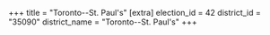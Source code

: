 +++
title = "Toronto--St. Paul's"
[extra]
election_id = 42
district_id = "35090"
district_name = "Toronto--St. Paul's"
+++
